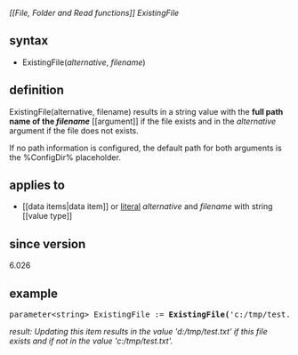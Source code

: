 *[[File, Folder and Read functions]] ExistingFile*

## syntax

- ExistingFile(*alternative*, *filename*)

## definition

ExistingFile(alternative, filename) results in a string value with the **full path name of the *filename*** [[argument]] if the file exists and in the *alternative* argument if the file does not exists.

If no path information is configured, the default path for both arguments is the %ConfigDir% placeholder.

## applies to

- [[data items|data item]] or [literal](https://en.wikipedia.org/wiki/Literal_(computer_programming)) *alternative* and *filename* with string [[value type]]

## since version

6.026

## example

<pre>
parameter&lt;string&gt; ExistingFile := <B>ExistingFile(</B>'c:/tmp/test.txt', 'd:/tmp/test.txt'<B>)</B>;
</pre>

*result: Updating this item results in the value 'd:/tmp/test.txt' if this file exists and if not in the value 'c:/tmp/test.txt'.*